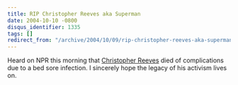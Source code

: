 ```yaml
---
title: RIP Christopher Reeves aka Superman
date: 2004-10-10 -0800
disqus_identifier: 1335
tags: []
redirect_from: "/archive/2004/10/09/rip-christopher-reeves-aka-superman.aspx/"
---
```


Heard on NPR this morning that [Christopher
Reeves](http://www.imdb.com/name/nm0001659/) died of complications due
to a bed sore infection. I sincerely hope the legacy of his activism
lives on.

